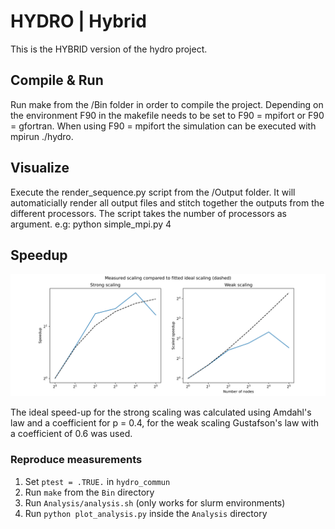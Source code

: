 # HYDRO | Hybrid

This is the HYBRID version of the hydro project.

## Compile & Run

Run make from the /Bin folder in order to compile the project. Depending on the environment F90 in the makefile needs to be set to F90 = mpifort or F90 = gfortran. When using F90 = mpifort the simulation can be executed with mpirun ./hydro.

## Visualize

Execute the render_sequence.py script from the /Output folder. It will automaticially render all output files and stitch together the outputs from the different processors. The script takes the number of processors as argument. e.g: python simple_mpi.py 4


## Speedup
![Alt text](TP_hydro/Analysis/scaling_hybrid.svg)

The ideal speed-up for the strong scaling was calculated using Amdahl's law and a coefficient for p = 0.4, for the weak scaling Gustafson's law with a coefficient of 0.6 was used. 

### Reproduce measurements

1. Set ``ptest = .TRUE.`` in ``hydro_commun``
2. Run ``make`` from the ``Bin`` directory
3. Run ``Analysis/analysis.sh`` (only works for slurm environments)
4. Run ``python plot_analysis.py`` inside the ``Analysis`` directory